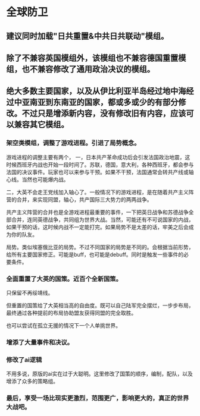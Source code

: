 #   全球防卫

##  建议同时加载"日共重置&中共日共联动"模组。

##  除了不兼容英国模组外，该模组也不兼容德国重置模组，也不兼容修改了通用政治决议的模组。

##   绝大多数主要国家，以及从伊比利亚半岛经过地中海经过中亚南亚到东南亚的国家，都或多或少的有部分修改。不过只是增添新内容，没有修改旧有内容，应该可以兼容其它模组。

### 架空类模组，调整了游戏进程。引进了局势概念。
游戏进程的调整主要有两个，
一，日本共产革命成功后会引发法国政治地震，这时候西班牙内战也开始一段时间了。苏联，德国，意大利，各种西班牙，都会参与法国的决议事件。玩家也可以来参与干预。如果不干预，法国通常会转共产线或轴心线。当然也可能爆内战。

二，大英不会走王党线加入轴心了。一般情况下的游戏进程，是在随着共产主义阵营的合并，来实现同盟，轴心，共产国际三大势力的两两战争。

共产主义阵营的合并也是全游戏进程最重要的事件，一下把英日战争和苏德战争全部合并，连同英德战争，共同组为世界大战。当然，可能还有不可说国家的内战，如果干预的话，这时候内战不一定能打完。如果局势不是太差的话，牢美之后会成为你的队友。

局势。类似埃塞俄比亚的局势。不过不同国家的局势是不同的。会根据当前形势，给所有主要国家修正。可能是buff，也可能是debuff。同时是触发一些事件的必要条件。

### 全面重置了大英的国策。近百个全新国策。
只保留不再绥靖线。

但重置的国策给了大英相当高的自由度。既可以自己陆军完全摆烂，一步步布局，最终通过各种提前的布局协助盟友获得同盟的完全取胜。

也可以尝试在孤立无援的情况下一个人单挑世界。

### 增添了大量事件和决议。

### 修改了ai逻辑
不用多说，原版的ai实在过于大聪明。这里修改了国策的顺序，编制，配队，以及增添了众多的策略组。

### 最后，享受一场比现实更激烈，范围更广，影响更大的，真正的世界大战吧。

